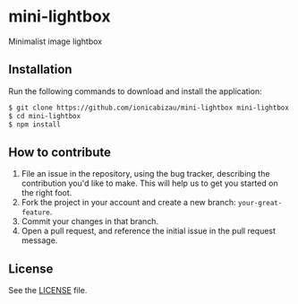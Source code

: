 # mini-lightbox
Minimalist image lightbox

## Installation
Run the following commands to download and install the application:

```sh
$ git clone https://github.com/ionicabizau/mini-lightbox mini-lightbox
$ cd mini-lightbox
$ npm install
```

## How to contribute

1. File an issue in the repository, using the bug tracker, describing the
   contribution you'd like to make. This will help us to get you started on the
   right foot.
2. Fork the project in your account and create a new branch:
   `your-great-feature`.
3. Commit your changes in that branch.
4. Open a pull request, and reference the initial issue in the pull request
   message.

## License
See the [LICENSE](./LICENSE) file.
